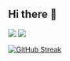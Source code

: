 ## Hi there 👋

<!--
**JunSu0191/tlswnstn** is a ✨ _special_ ✨ repository because its `README.md` (this file) appears on your GitHub profile.

Here are some ideas to get you started:

- 🔭 I’m currently working on ...
- 🌱 I’m currently learning ...
- 👯 I’m looking to collaborate on ...
- 🤔 I’m looking for help with ...
- 💬 Ask me about ...
- 📫 How to reach me: ...
- 😄 Pronouns: ...
- ⚡ Fun fact: ...
-->
<img src="https://github-readme-stats.vercel.app/api/top-langs/?username=JunSu0191&layout=compact">
<img src="https://github-readme-stats.vercel.app/api?username=JunSu0191&show_icons=true">


[![GitHub Streak](https://streak-stats.demolab.com?user=JunSu0191&theme=dracula&hide_border=true&locale=ko)](https://git.io/streak-stats)

